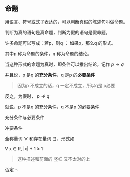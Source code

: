 ## 命题

用语言、符号或式子表达的，可以判断真假的陈述句叫做命题。

判断为真的语句是真命题，判断为假的语句是假命题。



许多命题可以写成：若p，则q ； 如果p，那么q 的形式。

其中p 称为命题的条件，q 称为命题的结论。

当这种形式的命题为真时，即条件可以推出结论，记作 $p \Rightarrow q$ 

并且说，p 是q 的**充分条件**，q 是p 的**必要条件**

> 因为p 不成立的话，q 一定不成立，所以q是 p必要

反之，为假时， $p \nRightarrow q$

就说，p 不是q 的充分条件，q 不是p 的必要条件



充分条件与必要条件



冲要条件  

全称量词 ∀ 和存在量词 ∃，形式如     

∀ x ∈ R, |x| + 1 ≥ 1  

> 这种描述和前面的 竖杠 又不太对的上

否定 ¬  







